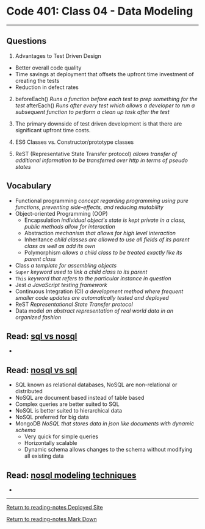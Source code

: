 # Code 401: Class 04 - Data Modeling

***

## Questions

1. Advantages to Test Driven Design
  
- Better overall code quality
- Time savings at deployment that offsets the upfront time investment of creating the tests
- Reduction in defect rates

2. beforeEach() *Runs a function before each test to prep something for the test* afterEach() *Runs after every test which allows a developer to run a subsequent function to perform a clean up task after the test*

3. The primary downside of test driven development is that there are significant upfront time costs.

4. ES6 Classes vs. Constructor/prototype classes

5. ReST (Representative State Transfer protocol) *allows transfer of additional information to be transferred over http in terms of pseudo states*

## Vocabulary

- Functional programming *concept regarding programming using pure functions, preventing side-effects, and reducing mutability*
- Object-oriented Programming (OOP)
  - Encapsulation *individual object's state is kept private in a class, public methods allow for interaction*
  - Abstraction *mechanism that allows for high level interaction*
  - Inheritance *child classes are allowed to use all fields of its parent class as well as add its own*
  - Polymorphism *allows a child class to be treated exactly like its parent class*
- Class *a template for assembling objects*
- `Super` *keyword used to link a child class to its parent*
- `This` *keyword that refers to the particular instance in question*
- Jest *a JavaScript testing framework*
- Continuous Integration (CI) *a development method where frequent smaller code updates are automatically tested and deployed*
- ReST *Representational State Transfer protocol*
- Data model *an abstract representation of real world data in an organized fashion*

## Read: [sql vs nosql](https://www.youtube.com/watch?v=ZS_kXvOeQ5Y)

-

## Read: [nosql vs sql](https://www.thegeekstuff.com/2014/01/sql-vs-nosql-db/?utm_source=tuicool)

- SQL known as relational databases, NoSQL are non-relational or distributed
- NoSQL are document based instead of table based
- Complex queries are better suited to SQL
- NoSQL is better suited to hierarchical data
- NoSQL preferred for big data
- MongoDB *NoSQL that stores data in json like documents with dynamic schema*
  - Very quick for simple queries
  - Horizontally scalable
  - Dynamic schema allows changes to the schema without modifying all existing data

## Read: [nosql modeling techniques](https://highlyscalable.wordpress.com/2012/03/01/nosql-data-modeling-techniques/)

- 

***

[Return to reading-notes Deployed Site](https://simon-panek.github.io/reading-notes/)

[Return to reading-notes Mark Down](https://github.com/simon-panek/reading-notes)
